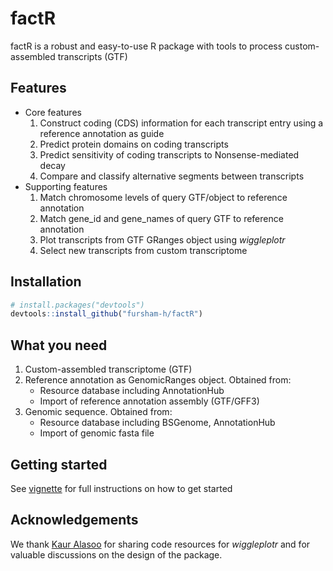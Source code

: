 # factR

factR is a robust and easy-to-use R package with tools to process custom-assembled transcripts (GTF)

## Features
* Core features 
  1. Construct coding (CDS) information for each transcript entry using a reference annotation as guide
  2. Predict protein domains on coding transcripts
  3. Predict sensitivity of coding transcripts to Nonsense-mediated decay
  4. Compare and classify alternative segments between transcripts
* Supporting features 
  1. Match chromosome levels of query GTF/object to reference annotation
  2. Match gene_id and gene_names of query GTF to reference annotation
  3. Plot transcripts from GTF GRanges object using *wiggleplotr*
  4. Select new transcripts from custom transcriptome

## Installation
```r
# install.packages("devtools")
devtools::install_github("fursham-h/factR")
```

## What you need
1. Custom-assembled transcriptome (GTF)
2. Reference annotation as GenomicRanges object. Obtained from:
    * Resource database including AnnotationHub
    * Import of reference annotation assembly (GTF/GFF3)
3. Genomic sequence. Obtained from:
    * Resource database including BSGenome, AnnotationHub
    * Import of genomic fasta file


## Getting started
See [vignette](https://rpubs.com/fursham_h/693130) for full instructions on how to get started


## Acknowledgements
We thank [Kaur Alasoo](https://github.com/kauralasoo) for sharing code resources for *wiggleplotr* and for valuable discussions on the design of the package.
